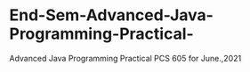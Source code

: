 # End-Sem-Advanced-Java-Programming-Practical-
Advanced Java Programming Practical PCS 605 for June.,2021
